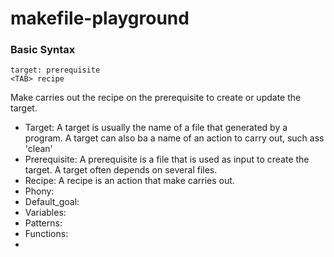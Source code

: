 # makefile-playground

### Basic Syntax
```shell
target: prerequisite
<TAB> recipe
```
Make carries out the recipe on the prerequisite to create or update the target.

- Target: A target is usually the name of a file that generated by a program. A target can also ba a name of an action to carry out, such ass 'clean'
- Prerequisite: A prerequisite is a file that is used as input to create the target. A target often depends on several files.
- Recipe: A recipe is an action that make carries out.
- Phony:
- Default_goal:
- Variables:
- Patterns:
- Functions:
- 
